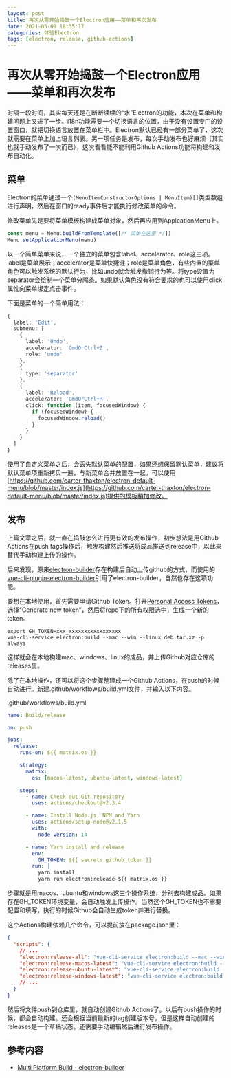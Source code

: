 ```yaml
---
layout: post
title: 再次从零开始捣鼓一个Electron应用——菜单和再次发布
date: 2021-05-09 18:35:17
categories: 体验Electron
tags: [electron, release, github-actions]
---
```


# 再次从零开始捣鼓一个Electron应用——菜单和再次发布

时隔一段时间，其实每天还是在断断续续的“水”Electron的功能，本次在菜单和构建问题上又进了一步。i18n功能需要一个切换语言的位置，由于没有设置专门的设置窗口，就把切换语言放置在菜单栏中。Electron默认已经有一部分菜单了，这次就需要在菜单上加上语言列表。另一项任务是发布，每次手动发布也好麻烦（其实也就手动发布了一次而已），这次看看能不能利用Github Actions功能将构建和发布自动化。

<!-- more -->

## 菜单

Electron的菜单通过一个`(MenuItemConstructorOptions | MenuItem)[]`类型数组进行声明，然后在窗口的ready事件后才能执行修改菜单的命令。

修改菜单先是要将菜单模板构建成菜单对象，然后再应用到ApplcationMenu上。

```typescript
const menu = Menu.buildFromTemplate([/* 菜单在这里 */])
Menu.setApplicationMenu(menu)
```

以一个简单菜单来说，一个独立的菜单包含label、accelerator、role这三项。label是菜单展示；accelerator是菜单快捷键；role是菜单角色，有些内置的菜单角色可以触发系统的默认行为，比如undo就会触发撤销行为等。将type设置为separator会绘制一个菜单分隔条。如果默认角色没有符合要求的也可以使用click属性向菜单绑定点击事件。

下面是菜单的一个简单用法：

```typescript
{
  label: 'Edit',
  submenu: [
    {
      label: 'Undo',
      accelerator: 'CmdOrCtrl+Z',
      role: 'undo'
    },
    {
      type: 'separator'
    },
    {
      label: 'Reload',
      accelerator: 'CmdOrCtrl+R',
      click: function (item, focusedWindow) {
        if (focusedWindow) {
          focusedWindow.reload()
        }
      }
    }
  ]
}
```

使用了自定义菜单之后，会丢失默认菜单的配置，如果还想保留默认菜单，建议将默认菜单项重新拷贝一遍，与新菜单合并放置在一起。可以使用[https://github.com/carter-thaxton/electron-default-menu/blob/master/index.js](https://github.com/carter-thaxton/electron-default-menu/blob/master/index.js)提供的模板稍加修改。

## 发布

上篇文章之后，就一直在捣鼓怎么进行更有效的发布操作，初步想法是用Github Actions在push tags操作后，触发构建然后推送将成品推送到release中，以此来替代手动构建上传的操作。

后来发现，原来[electron-builder](https://www.electron.build/)存在构建后自动上传github的方式，而使用的[vue-cli-plugin-electron-builder](https://github.com/nklayman/vue-cli-plugin-electron-builder)引用了electron-builder，自然也存在这项功能。

要想在本地使用，首先需要申请Github Token。打开[Personal Access Tokens](https://github.com/settings/tokens)，选择“Generate new token”，然后将repo下的所有权限选中，生成一个新的token。

```shell
export GH_TOKEN=xxx_xxxxxxxxxxxxxxxxx
vue-cli-service electron:build --mac --win --linux deb tar.xz -p always
```

这样就会在本地构建mac、windows、linux的成品，并上传Github对应仓库的releases里。

除了在本地操作，还可以将这个步骤整理成一个Github Actions，在push的时候自动进行。新建.github/workflows/build.yml文件，并输入以下内容。

.github/workflows/build.yml
```yaml
name: Build/release

on: push

jobs:
  release:
    runs-on: ${{ matrix.os }}

    strategy:
      matrix:
        os: [macos-latest, ubuntu-latest, windows-latest]

    steps:
      - name: Check out Git repository
        uses: actions/checkout@v2.3.4

      - name: Install Node.js, NPM and Yarn
        uses: actions/setup-node@v2.1.5
        with:
          node-version: 14

      - name: Yarn install and release
        env:
          GH_TOKEN: ${{ secrets.github_token }}
        run: |
          yarn install
          yarn run electron:release-${{ matrix.os }}
```

步骤就是用macos、ubuntu和windows这三个操作系统，分别去构建成品。如果存在GH_TOKEN环境变量，会自动触发上传操作。当然这个GH_TOKEN也不需要配置和填写，执行的时候Github会自动生成token并进行替换。

这个Actions构建依赖几个命令，可以提前放在package.json里：

```json
{
  "scripts": {
    // ...
    "electron:release-all": "vue-cli-service electron:build --mac --win --linux deb tar.xz -p always",
    "electron:release-macos-latest": "vue-cli-service electron:build --mac -p always",
    "electron:release-ubuntu-latest": "vue-cli-service electron:build --linux deb tar.xz -p always",
    "electron:release-windows-latest": "vue-cli-service electron:build --win -p always",
    // ...
  }
}
```

然后将文件push到仓库里，就自动创建Github Actions了。以后有push操作的时候，都会自动构建。还会根据当前最新的tag创建版本号，但是这样自动创建的releases是一个草稿状态，还需要手动编辑然后进行发布操作。

## 参考内容

+ [Multi Platform Build - electron-builder](https://www.electron.build/multi-platform-build)
